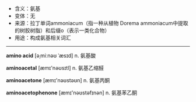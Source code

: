 - <span class="definition">含义：氨基</span>
- <span class="definition">变体：无</span>
- <span class="definition">来源：拉丁单词ammoniacum（指一种从植物 Dorema ammoniacum中提取的树胶树脂）和后缀o（表示一类化合物）</span>
- <span class="definition">用途：构成氨基相关词汇</span>

---

<span class="vocabulary">**amino acid**</span> [əˌmiːnəʊ ˈæsɪd] n. 氨基酸

<span class="vocabulary">**aminoacetal**</span> [æmɪ'nəʊsɪtl] n. 氨基乙缩醛

<span class="vocabulary">**aminoacetone**</span> [æmɪ'nəʊstəʊn] n. 氨基丙酮

<span class="vocabulary">**aminoacetophenone**</span> [æmɪ'nəʊstəfɪnən] n. 氨基苯乙酮
